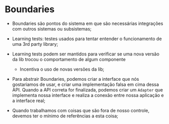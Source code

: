 # Boundaries

- Boundaries são pontos do sistema em que são necessárias integrações com outros sistemas ou subsistemas;
- Learning tests: testes usados para tentar entender o funcionamento de uma 3rd party library;
- Learning tests podem ser mantidos para verificar se uma nova versão da lib trocou o comportamento de algum componente
    - Incentiva o uso de novas versões da lib;

- Para abstrair Boundaries, podemos criar a interface que nós gostariamos de usar, e criar uma implementação falsa em cima dessa API. Quando a API correta for finalizada, podemos criar um `Adapter` que implementa nossa interface e realiza a conexão entre nossa aplicação e a interface real;
- Quando trabalhamos com coisas que são fora de nosso controle, devemos ter o mínimo de referências a esta coisa;
